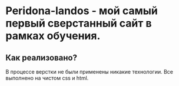 # Peridona-landos - мой самый первый сверстанный сайт в рамках обучения.

## Как реализовано?

В процессе верстки не были применены никакие технологии. Вcе выполнено на чистом css и html.
